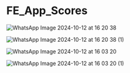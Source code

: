 # FE_App_Scores


![WhatsApp Image 2024-10-12 at 16 20 38](https://github.com/user-attachments/assets/fa3549fd-76a8-4e23-a75a-3bc72b2a49ae)

![WhatsApp Image 2024-10-12 at 16 20 38 (1)](https://github.com/user-attachments/assets/1fbf7fed-24e0-43c2-a8ed-e1e205ad1d98)

![WhatsApp Image 2024-10-12 at 16 03 20](https://github.com/user-attachments/assets/57e5b6b7-124f-4056-8d83-ac90bbec62a3)

![WhatsApp Image 2024-10-12 at 16 03 20 (1)](https://github.com/user-attachments/assets/e1c0a4a9-af06-43b6-b967-3c9e21381bf8)


